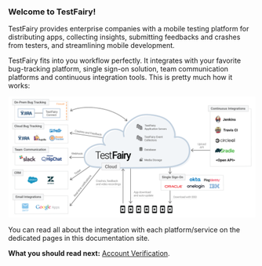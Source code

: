 ### Welcome to TestFairy!

TestFairy provides enterprise companies with a mobile testing platform for distributing apps, collecting insights, submitting feedbacks and crashes from testers, and streamlining mobile development.

TestFairy fits into you workflow perfectly. It integrates with your favorite bug-tracking platform, single sign-on solution, team communication platforms and continuous integration tools. This is pretty much how it works:

![ alt upload](../../img/integrations/tf-structure-02.png)

You can read all about the integration with each platform/service on the dedicated pages in this documentation site.

**What you should read next:** [Account Verification](https://docs.testfairy.com/Getting_Started/Account_Verification.html).


